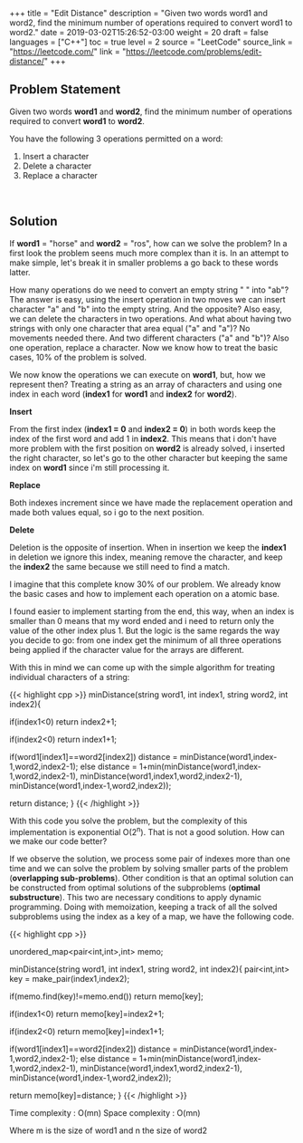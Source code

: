 +++
title = "Edit Distance"
description = "Given two words word1 and word2, find the minimum number of operations required to convert word1 to word2."
date = 2019-03-02T15:26:52-03:00
weight = 20
draft = false
languages = ["C++"]
toc = true
level = 2
source = "LeetCode"
source_link = "https://leetcode.com/"
link = "https://leetcode.com/problems/edit-distance/"
+++
<h2 class="title is-4"> Problem Statement </h2>

Given two words **word1** and **word2**, find the minimum number of operations required to convert **word1** to **word2**.

You have the following 3 operations permitted on a word:

<div class="margin_left">
  <ol>
    <li>Insert a character</li>
    <li>Delete a character</li>
    <li>Replace a character</li>
  </ol>
</div>

<br/>
<h2 class="title is-5"> Solution </h2>

If **word1** = "horse" and **word2** = "ros", how can we solve the problem? In a first look the problem seens much more complex
than it is. In an attempt to make simple, let's break it in smaller problems a go back to these words latter.

How many operations do we need to convert an empty string " " into "ab"? The answer is easy, using the insert operation in two moves
we can insert character "a" and "b" into the empty string. And the opposite? Also easy, we can delete the characters in two operations.
And what about having two strings with only one character that area equal ("a" and "a")? No movements needed there. And two different
characters ("a" and "b")? Also one operation, replace a character. Now we know how to treat the basic cases, 10% of the problem is solved.

We now know the operations we can execute on **word1**, but, how we represent then? Treating a string as an array of characters and using
one index in each word (**index1** for **word1** and **index2** for **word2**).

**Insert**

From the first index (**index1 = 0** and **index2 = 0**) in both words keep the index of the first word and add 1 in **index2**. This means that
i don't have more problem with the first position on **word2** is already solved, i inserted the right character, so let's go to the other
character but keeping the same index on **word1** since i'm still processing it.

**Replace**

Both indexes increment since we have made the replacement operation and made both values equal, so i go to the next position.

**Delete**

Deletion is the opposite of insertion. When in insertion we keep the **index1** in deletion we ignore this index, meaning remove the character,
and keep the **index2** the same because we still need to find a match.

I imagine that this complete know 30% of our problem. We already know the basic cases and how to implement each operation on a atomic
base.

I found easier to implement starting from the end, this way, when an index is smaller than 0 means that my word ended and i need to return
only the value of the other index plus 1. But the logic is the same regards the way you decide to go: from one index get the minimum of
all three operations being applied if the character value for the arrays are different.

With this in mind we can come up with the simple algorithm for treating individual characters of a string:

{{< highlight cpp >}}
minDistance(string word1, int index1, string word2, int index2){

  if(index1<0)
    return index2+1;

  if(index2<0)
    return index1+1;

  if(word1[index1]==word2[index2])
    distance = minDistance(word1,index-1,word2,index2-1);
  else
    distance = 1+min(minDistance(word1,index-1,word2,index2-1),
        minDistance(word1,index1,word2,index2-1),
        minDistance(word1,index-1,word2,index2));

  return distance;
}
{{< /highlight >}}

With this code you solve the problem, but the complexity of this implementation is exponential O(2<sup>n</sup>).
That is not a good solution. How can we make our code better?

If we observe the solution, we process some pair of indexes more than one time and we can solve the problem by solving smaller parts
of the problem (**overlapping sub-problems**). Other condition is that an optimal solution can be constructed from optimal solutions
of the subproblems (**optimal substructure**). This two are necessary conditions to apply dynamic programming. Doing with memoization, keeping a
track of all the solved subproblems using the index as a key of a map, we have the following code.


{{< highlight cpp >}}

unordered_map<pair<int,int>,int> memo;

minDistance(string word1, int index1, string word2, int index2){
  pair<int,int> key = make_pair(index1,index2);

  if(memo.find(key)!=memo.end())
    return memo[key];

  if(index1<0)
    return memo[key]=index2+1;

  if(index2<0)
    return memo[key]=index1+1;

  if(word1[index1]==word2[index2])
    distance = minDistance(word1,index-1,word2,index2-1);
  else
    distance = 1+min(minDistance(word1,index-1,word2,index2-1),
        minDistance(word1,index1,word2,index2-1),
        minDistance(word1,index-1,word2,index2));

  return memo[key]=distance;
}
{{< /highlight >}}


Time complexity : O(mn)
Space complexity : O(mn)

Where m is the size of word1 and n the size of word2
